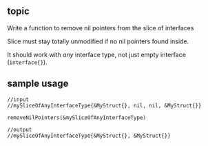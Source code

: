 topic
---
Write a function to remove nil pointers from the slice of interfaces

Slice must stay totally unmodified if no nil pointers found inside. 

It should work with *any* interface type, not just empty interface (`interface{}`).

sample usage
---

```golang
//input
//mySliceOfAnyInterfaceType{&MyStruct{}, nil, nil, &MyStruct{}}

removeNilPointers(&mySliceOfAnyInterfaceType)

//output
//mySliceOfAnyInterfaceType{&MyStruct{}, &MyStruct{}}
```
